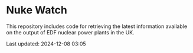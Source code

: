 # Nuke Watch

This repository includes code for retrieving the latest information available on the output of EDF nuclear power plants in the UK.

Last updated: 2024-12-08 03:05
